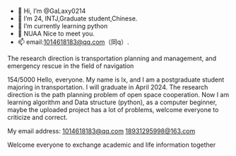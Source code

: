 - 👋 Hi, I’m @GaLaxy0214
- 👀 I’m 24, INTJ,Graduate student,Chinese. 
- 🌱 I’m currently learning python
- 💞️ NUAA  Nice to meet you.
- 📫 email:1014618183@qq.com（同q）.

<!---
GaLaxy0214/GaLaxy0214 is a ✨ special ✨ repository because its `README.md` (this file) appears on your GitHub profile.
You can click the Preview link to take a look at your changes.
--->The research direction is transportation planning and management, and emergency rescue in the field of navigation

154/5000
Hello, everyone. My name is lx, and I am a postgraduate student majoring in transportation. 
I will graduate in April 2024. The research direction is the path planning problem of open space cooperation.
Now I am learning algorithm and Data structure (python), as a computer beginner, maybe the uploaded project has a lot of problems, welcome everyone to criticize and correct.

My email address:
1014618183@qq.com
18931295998@163.com

Welcome everyone to exchange academic and life information together
